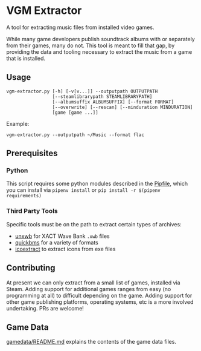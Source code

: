 # VGM Extractor

A tool for extracting music files from installed video games.

While many game developers publish soundtrack albums with or separately from their games, many do not. This tool is meant to fill that gap, by providing the data and tooling necessary to extract the music from a game that is installed.

## Usage

    vgm-extractor.py [-h] [-v[v...]] --outputpath OUTPUTPATH
                     [--steamlibrarypath STEAMLIBRARYPATH]
                     [--albumsuffix ALBUMSUFFIX] [--format FORMAT]
                     [--overwrite] [--rescan] [--minduration MINDURATION]
                     [game [game ...]]

Example:

    vgm-extractor.py --outputpath ~/Music --format flac

## Prerequisites

### Python

This script requires some python modules described in the [Pipfile](Pipfile), which you can install via `pipenv install` or `pip install -r $(pipenv requirements)`

### Third Party Tools

Specific tools must be on the path to extract certain types of archives:

- [unxwb](https://github.com/mariodon/unxwb) for XACT Wave Bank `.xwb` files
- [quickbms](http://aluigi.altervista.org/quickbms.htm) for a variety of formats
- [icoextract](https://github.com/jlu5/icoextract) to extract icons from exe files

## Contributing

At present we can only extract from a small list of games, installed via Steam. Adding support for additional games ranges from easy (no programming at all) to difficult depending on the game. Adding support for other game publishing platforms, operating systems, etc is a more involved undertaking. PRs are welcome!

## Game Data

[gamedata/README.md](gamedata/README.md) explains the contents of the game data files.